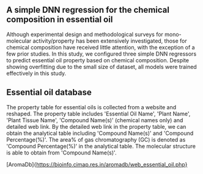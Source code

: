 ## A simple DNN regression for the chemical composition in essential oil 

Although experimental design and methodological surveys for mono-molecular activity/property has been extensively investigated, 
those for chemical composition have received little attention, with the exception of a few prior studies. 
In this study, we configured three simple DNN regressors to predict essential oil property based on chemical composition. 
Despite showing overfitting due to the small size of dataset, all models were trained effectively in this study. 

## Essential oil database 

The property table for essential oils is collected from a website and reshaped.
The property table includes 'Essential Oil Name', 'Plant Name', 'Plant Tissue Name', 'Compound Name(s)' (chemical names only) and detailed web link. 
By the detailed web link in the property table, 
we can obtain the analytical table including 'Compound Name(s)' and 'Compound Percentage(%)'. 
The area% of gas chromatography (GC) is denoted as 'Compound Percentage(%)' in the analytical table. 
The molecular structure is able to obtain from 'Compound Name(s)'. 

[AromaDb]{https://bioinfo.cimap.res.in/aromadb/web_essential_oil.php}

